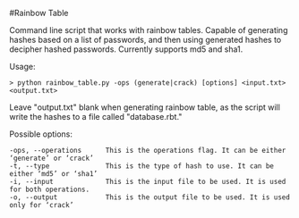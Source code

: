 ﻿#Rainbow Table

Command line script that works with rainbow tables. Capable of generating hashes based on a list of passwords, and then using generated hashes to decipher hashed passwords. Currently supports md5 and sha1.

Usage:

```
> python rainbow_table.py -ops (generate|crack) [options] <input.txt> <output.txt>
```
Leave "output.txt" blank when generating rainbow table, as the script will write the hashes to a file called "database.rbt."

Possible options:

```
-ops, --operations      This is the operations flag. It can be either ‘generate’ or ‘crack’
-t, --type              This is the type of hash to use. It can be either ‘md5’ or ‘sha1’
-i, --input             This is the input file to be used. It is used for both operations.
-o, --output            This is the output file to be used. It is used only for ‘crack’
```
